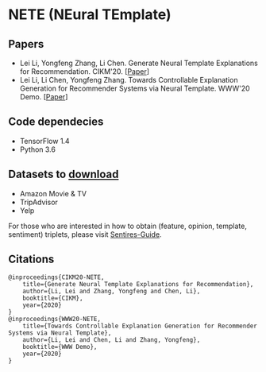 # NETE (NEural TEmplate)

## Papers
- Lei Li, Yongfeng Zhang, Li Chen. Generate Neural Template Explanations for Recommendation. CIKM'20. \[[Paper](https://lileipisces.github.io/files/CIKM20-NETE-paper.pdf)\]
- Lei Li, Li Chen, Yongfeng Zhang. Towards Controllable Explanation Generation for Recommender Systems via Neural Template. WWW'20 Demo. \[[Paper](https://lileipisces.github.io/files/WWW20-NETE-paper.pdf)\]

## Code dependecies
- TensorFlow 1.4
- Python 3.6

## Datasets to [download](https://drive.google.com/drive/folders/1z90ExLiEc1ZTyPir5qxbXxQOWslsspIH?usp=sharing)
- Amazon Movie & TV
- TripAdvisor
- Yelp

For those who are interested in how to obtain (feature, opinion, template, sentiment) triplets, please visit [Sentires-Guide](https://github.com/lileipisces/Sentires-Guide).

## Citations
```
@inproceedings{CIKM20-NETE,
	title={Generate Neural Template Explanations for Recommendation},
	author={Li, Lei and Zhang, Yongfeng and Chen, Li},
	booktitle={CIKM},
	year={2020}
}
@inproceedings{WWW20-NETE,
	title={Towards Controllable Explanation Generation for Recommender Systems via Neural Template},
	author={Li, Lei and Chen, Li and Zhang, Yongfeng},
	booktitle={WWW Demo},
	year={2020}
}
```
